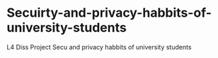 # Secuirty-and-privacy-habbits-of-university-students
L4 Diss Project Secu and privacy habbits of university students

